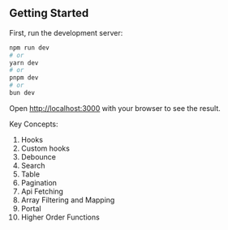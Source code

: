 ## Getting Started

First, run the development server:

```bash
npm run dev
# or
yarn dev
# or
pnpm dev
# or
bun dev
```

Open [http://localhost:3000](http://localhost:3000) with your browser to see the result.

Key Concepts:

1. Hooks
2. Custom hooks
3. Debounce
4. Search
5. Table
6. Pagination
7. Api Fetching
8. Array Filtering and Mapping
9. Portal
10. Higher Order Functions
